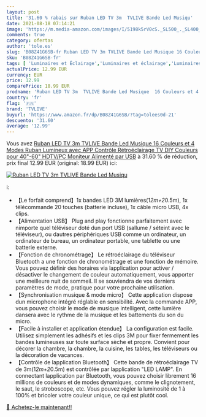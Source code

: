 ```yaml
---
layout: post
title: '31.60 % rabais sur Ruban LED TV 3m  TVLIVE Bande Led Musiqu'
date: 2021-08-18 07:14:21
image: 'https://m.media-amazon.com/images/I/5198k5rV0cS._SL500_._SL400_.jpg'
comments: true
category: ofertas
author: 'tole.es'
slug: 'B08Z41G6SB-fr Ruban LED TV 3m TVLIVE Bande Led Musique 16 Couleurs et 4...'
sku: 'B08Z41G6SB-fr'
tags: [ 'Luminaires et Éclairage','Luminaires et éclairage','Luminaires intérieur','Rubans à LED','tvlive','Éclairage spécial', ]
actualPrice: 12.99 EUR
currency: EUR
price: 12.99
comparePrice: 18.99 EUR
prodname: 'Ruban LED TV 3m  TVLIVE Bande Led Musique  16 Couleurs et 4 Modes Ruban Lumineux avec APP Contrôle  Rétroéclairage TV DIY Couleurs pour 40"-60" HDTV/PC Moniteur  Alimenté par USB'
country: 'fr'
flag: '🇫🇷'
brand: 'TVLIVE'
buyurl: 'https://www.amazon.fr/dp/B08Z41G6SB/?tag=tolees0d-21'
descuento: '31.60'
average: '12.99'
---
```


Vous avez [Ruban LED TV 3m  TVLIVE Bande Led Musique  16 Couleurs et 4 Modes Ruban Lumineux avec APP Contrôle  Rétroéclairage TV DIY Couleurs pour 40"-60" HDTV/PC Moniteur  Alimenté par USB](https://www.amazon.fr/dp/B08Z41G6SB/?tag=tolees0d-21)  à  31.60 % de réduction, prix final  12.99 EUR (original: 18.99 EUR) ici:

[![Ruban LED TV 3m  TVLIVE Bande Led Musiqu](https://m.media-amazon.com/images/I/5198k5rV0cS._SL500_._SL400_.jpg)](https://www.amazon.fr/dp/B08Z41G6SB/?tag=tolees0d-21)

ℹ️:

- 【Le forfait comprend】1x bandes LED 3M lumières(1*2m+2*0.5m), 1x télécommande 20 touches (batterie incluse), 1x câble micro USB, 4x clips.
- 【Alimentation USB】 Plug and play fonctionne parfaitement avec nimporte quel téléviseur doté dun port USB (sallume / séteint avec le téléviseur), ou dautres périphériques USB comme un ordinateur, un ordinateur de bureau, un ordinateur portable, une tablette ou une batterie externe.
- 【Fonction de chronométrage】 Le rétroéclairage du téléviseur Bluetooth a une fonction de chronométrage et une fonction de mémoire. Vous pouvez définir des horaires via lapplication pour activer / désactiver le changement de couleur automatiquement, vous apporter une meilleure nuit de sommeil. Il se souviendra de vos derniers paramètres de mode, pratique pour votre prochaine utilisation.
- 【Synchronisation musique & mode micro】 Cette application dispose dun microphone intégré réglable en sensibilité. Avec la commande APP, vous pouvez choisir le mode de musique intelligent, cette lumière dansera avec le rythme de la musique et les battements du son du micro.
- 【Facile à installer et application étendue】 La configuration est facile. Utilisez simplement les adhésifs et les clips 3M pour fixer fermement les bandes lumineuses sur toute surface sèche et propre. Convient pour décorer la chambre, la chambre, la cuisine, les tables, les téléviseurs ou la décoration de vacances.
- 【Contrôle de lapplication Bluetooth】 Cette bande de rétroéclairage TV de 3m(1*2m+2*0.5m) est contrôlée par lapplication "LED LAMP". En connectant lapplication par Bluetooth, vous pouvez choisir librement 16 millions de couleurs et de modes dynamiques, comme le clignotement, le saut, le stroboscope, etc. Vous pouvez régler la luminosité de 1 à 100% et bricoler votre couleur unique, ce qui est plutôt cool.

[🛒 Achetez-le maintenant!!](https://www.amazon.fr/dp/B08Z41G6SB/?tag=tolees0d-21)
